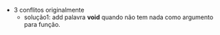 - 3 conflitos originalmente
  + solução1: add palavra **void** quando não tem nada
      como argumento para função.
